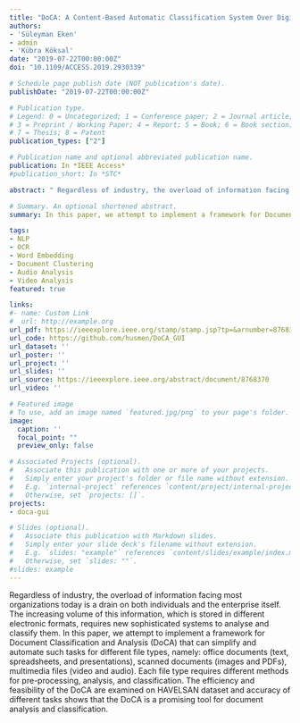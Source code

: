 ```yaml
---
title: "DoCA: A Content-Based Automatic Classification System Over Digital Documents"
authors:
- 'Süleyman Eken'
- admin
- 'Kübra Köksal'
date: "2019-07-22T00:00:00Z"
doi: "10.1109/ACCESS.2019.2930339"

# Schedule page publish date (NOT publication's date).
publishDate: "2019-07-22T00:00:00Z"

# Publication type.
# Legend: 0 = Uncategorized; 1 = Conference paper; 2 = Journal article;
# 3 = Preprint / Working Paper; 4 = Report; 5 = Book; 6 = Book section;
# 7 = Thesis; 8 = Patent
publication_types: ["2"]

# Publication name and optional abbreviated publication name.
publication: In *IEEE Access*
#publication_short: In *STC*

abstract: " Regardless of industry, the overload of information facing most organizations today is a drain on both individuals and the enterprise itself. The increasing volume of this information, which is stored in different electronic formats, requires new sophisticated systems to analyse and classify them. In this paper, we attempt to implement a framework for Document Classification and Analysis (DoCA) that can simplify and automate such tasks for different file types, namely: office documents (text, spreadsheets, and presentations), scanned documents (images and PDFs), multimedia files (video and audio). Each file type requires different methods for pre-processing, analysis, and classification. The efficiency and feasibility of the DoCA are examined on HAVELSAN dataset and accuracy of different tasks shows that the DoCA is a promising tool for document analysis and classification. "

# Summary. An optional shortened abstract.
summary: In this paper, we attempt to implement a framework for Document Classification and Analysis (DoCA) that can simplify and automate such tasks for different file types.

tags:
- NLP
- OCR
- Word Embedding
- Document Clustering
- Audio Analysis
- Video Analysis
featured: true

links:
#- name: Custom Link
#  url: http://example.org
url_pdf: https://ieeexplore.ieee.org/stamp/stamp.jsp?tp=&arnumber=8768370
url_code: https://github.com/husmen/DoCA_GUI
url_dataset: ''
url_poster: ''
url_project: ''
url_slides: ''
url_source: https://ieeexplore.ieee.org/abstract/document/8768370
url_video: ''

# Featured image
# To use, add an image named `featured.jpg/png` to your page's folder. 
image:
  caption: ''
  focal_point: ""
  preview_only: false

# Associated Projects (optional).
#   Associate this publication with one or more of your projects.
#   Simply enter your project's folder or file name without extension.
#   E.g. `internal-project` references `content/project/internal-project/index.md`.
#   Otherwise, set `projects: []`.
projects:
- doca-gui

# Slides (optional).
#   Associate this publication with Markdown slides.
#   Simply enter your slide deck's filename without extension.
#   E.g. `slides: "example"` references `content/slides/example/index.md`.
#   Otherwise, set `slides: ""`.
#slides: example
---
```


<!-- {{% callout note %}}
Click the *Cite* button above to demo the feature to enable visitors to import publication metadata into their reference management software.
{{% /callout %}}

{{% callout note %}}
Click the *Slides* button above to demo Academic's Markdown slides feature.
{{% /callout %}}

Supplementary notes can be added here, including [code and math](https://sourcethemes.com/academic/docs/writing-markdown-latex/).
 -->

Regardless of industry, the overload of information facing most organizations today is a drain on both individuals and the enterprise itself. The increasing volume of this information, which is stored in different electronic formats, requires new sophisticated systems to analyse and classify them. In this paper, we attempt to implement a framework for Document Classification and Analysis (DoCA) that can simplify and automate such tasks for different file types, namely: office documents (text, spreadsheets, and presentations), scanned documents (images and PDFs), multimedia files (video and audio). Each file type requires different methods for pre-processing, analysis, and classification. The efficiency and feasibility of the DoCA are examined on HAVELSAN dataset and accuracy of different tasks shows that the DoCA is a promising tool for document analysis and classification.